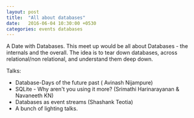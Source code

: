 ```yaml
---
layout: post
title:  "All about databases"
date:   2016-06-04 10:30:00 +0530
categories: events databases
---
```


A Date with Databases. This meet up would be all about Databases - the internals and the overall.
The idea is to tear down databases, across relational/non relational, and understand them deep down.

Talks&#58;

* Database-Days of the future past ( Avinash Nijampure)
* SQLite - Why aren't you using it more? (Srimathi Harinarayanan &amp; Navaneeth KN)
* Databases as event streams (Shashank Teotia)
* A bunch of lighting talks.